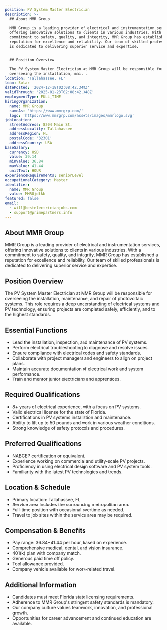 ```yaml
---
position: PV System Master Electrician
description: >-
  ## About MMR Group

  MMR Group is a leading provider of electrical and instrumentation services,
  offering innovative solutions to clients in various industries. With a
  commitment to safety, quality, and integrity, MMR Group has established a
  reputation for excellence and reliability. Our team of skilled professionals
  is dedicated to delivering superior service and expertise.


  ## Position Overview

  The PV System Master Electrician at MMR Group will be responsible for
  overseeing the installation, mai...
location: 'Tallahassee, FL'
team: Solar
datePosted: '2024-12-18T02:08:42.348Z'
validThrough: '2025-01-23T02:08:42.348Z'
employmentType: FULL_TIME
hiringOrganization:
  name: MMR Group
  sameAs: 'https://www.mmrgrp.com/'
  logo: 'https://www.mmrgrp.com/assets/images/mmrlogo.svg'
jobLocation:
  streetAddress: 8204 Main St.
  addressLocality: Tallahassee
  addressRegion: FL
  postalCode: '32301'
  addressCountry: USA
baseSalary:
  currency: USD
  value: 39.14
  minValue: 36.84
  maxValue: 41.44
  unitText: HOUR
experienceRequirements: seniorLevel
occupationalCategory: Master
identifier:
  name: MMR Group
  value: MMR8jdtkb
featured: false
email:
  - will@bestelectricianjobs.com
  - support@primepartners.info
---
```




## About MMR Group
MMR Group is a leading provider of electrical and instrumentation services, offering innovative solutions to clients in various industries. With a commitment to safety, quality, and integrity, MMR Group has established a reputation for excellence and reliability. Our team of skilled professionals is dedicated to delivering superior service and expertise.

## Position Overview
The PV System Master Electrician at MMR Group will be responsible for overseeing the installation, maintenance, and repair of photovoltaic systems. This role requires a deep understanding of electrical systems and PV technology, ensuring projects are completed safely, efficiently, and to the highest standards.

## Essential Functions
- Lead the installation, inspection, and maintenance of PV systems.
- Perform electrical troubleshooting to diagnose and resolve issues.
- Ensure compliance with electrical codes and safety standards.
- Collaborate with project managers and engineers to align on project plans.
- Maintain accurate documentation of electrical work and system performance.
- Train and mentor junior electricians and apprentices.

## Required Qualifications
- 8+ years of electrical experience, with a focus on PV systems.
- Valid electrical license for the state of Florida.
- Certifications in PV systems installation and maintenance.
- Ability to lift up to 50 pounds and work in various weather conditions.
- Strong knowledge of safety protocols and procedures.

## Preferred Qualifications
- NABCEP certification or equivalent.
- Experience working on commercial and utility-scale PV projects.
- Proficiency in using electrical design software and PV system tools.
- Familiarity with the latest PV technologies and trends.

## Location & Schedule
- Primary location: Tallahassee, FL
- Service area includes the surrounding metropolitan area.
- Full-time position with occasional overtime as needed.
- Travel to job sites within the service area may be required.

## Compensation & Benefits
- Pay range: $36.84-$41.44 per hour, based on experience.
- Comprehensive medical, dental, and vision insurance.
- 401(k) plan with company match.
- Generous paid time off policy.
- Tool allowance provided.
- Company vehicle available for work-related travel.

## Additional Information
- Candidates must meet Florida state licensing requirements.
- Adherence to MMR Group's stringent safety standards is mandatory.
- Our company culture values teamwork, innovation, and professional growth.
- Opportunities for career advancement and continued education are available.
